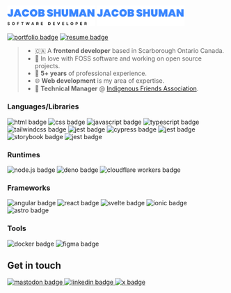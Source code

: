 <p>
  <img src="./light-header.svg#gh-light-mode-only" width="40%" >
  <img src="./dark-header.svg#gh-dark-mode-only" width="40%" >
</p>

[![portfolio badge](https://img.shields.io/badge/portfolio-3B87FF?style=for-the-badge&logo=amp&logoColor=white)](https://jacobshuman.ca)
[![resume badge](https://img.shields.io/badge/resume-FC4C02?style=for-the-badge&logo=googledocs&logoColor=white)](https://jacobshuman.ca/resume.pdf)

> - :canada: A **frontend developer** based in Scarborough Ontario Canada.
> - :open_book: In love with FOSS software and working on open source projects.
> - :calendar: **5+ years** of professional experience.
> - :globe_with_meridians: **Web development** is my area of expertise.
> - :briefcase: **Technical Manager** @ [Indigenous Friends Association](https://indigenousfriends.org).

### Languages/Libraries

<picture>
  <source media="(prefers-color-scheme: dark)" srcset="https://img.shields.io/badge/html-202020?style=for-the-badge&logo=html5" />
  <img alt="html badge" src="https://img.shields.io/badge/html-f0f0f0?style=for-the-badge&logo=html5" />
</picture>
<picture>
  <source media="(prefers-color-scheme: dark)" srcset="https://img.shields.io/badge/css-202020?style=for-the-badge&logo=css3&logoColor=489AE0" />
  <img alt="css badge" src="https://img.shields.io/badge/css-f0f0f0?style=for-the-badge&logo=css3&logoColor=489AE0" />
</picture>
<picture>
  <source media="(prefers-color-scheme: dark)" srcset="https://img.shields.io/badge/javascript-202020?style=for-the-badge&logo=javascript" />
  <img alt="javascript badge" src="https://img.shields.io/badge/javascript-f0f0f0?style=for-the-badge&logo=javascript" />
</picture>
<picture>
  <source media="(prefers-color-scheme: dark)" srcset="https://img.shields.io/badge/typescript-202020?style=for-the-badge&logo=typescript" />
  <img alt="typescript badge" src="https://img.shields.io/badge/typescript-f0f0f0?style=for-the-badge&logo=typescript" />
</picture>
<picture>
  <source media="(prefers-color-scheme: dark)" srcset="https://img.shields.io/badge/tailwind_css-202020?style=for-the-badge&logo=tailwindcss" />
  <img alt="tailwindcss badge" src="https://img.shields.io/badge/tailwind_css-f0f0f0?style=for-the-badge&logo=tailwindcss" />
</picture>
<picture>
  <source media="(prefers-color-scheme: dark)" srcset="https://img.shields.io/badge/jest-202020?style=for-the-badge&logo=jest&logoColor=C21325" />
  <img alt="jest badge" src="https://img.shields.io/badge/jest-f0f0f0?style=for-the-badge&logo=jest&logoColor=C21325" />
</picture>
<picture>
  <source media="(prefers-color-scheme: dark)" srcset="https://img.shields.io/badge/cypress-202020?style=for-the-badge&logo=cypress" />
  <img alt="cypress badge" src="https://img.shields.io/badge/cypress-f0f0f0?style=for-the-badge&logo=cypress" />
</picture>
<picture>
  <source media="(prefers-color-scheme: dark)" srcset="https://img.shields.io/badge/playwright-202020?style=for-the-badge&logo=jest&logoColor=67B859" />
  <img alt="jest badge" src="https://img.shields.io/badge/playwright-f0f0f0?style=for-the-badge&logo=jest&logoColor=67B859" />
</picture>
<picture>
  <source media="(prefers-color-scheme: dark)" srcset="https://img.shields.io/badge/storybook-202020?style=for-the-badge&logo=storybook" />
  <img alt="storybook badge" src="https://img.shields.io/badge/storybook-f0f0f0?style=for-the-badge&logo=storybook" />
</picture>
<picture>
  <source media="(prefers-color-scheme: dark)" srcset="https://img.shields.io/badge/flutter-202020?style=for-the-badge&logo=flutter&logoColor=02569B" />
  <img alt="jest badge" src="https://img.shields.io/badge/flutter-f0f0f0?style=for-the-badge&logo=flutter&logoColor=02569B" />
</picture>

### Runtimes

<picture>
  <source media="(prefers-color-scheme: dark)" srcset="https://img.shields.io/badge/node.js-202020?style=for-the-badge&logo=node.js" />
  <img alt="node.js badge" src="https://img.shields.io/badge/node.js-f0f0f0?style=for-the-badge&logo=node.js" />
</picture>
<picture>
  <source media="(prefers-color-scheme: dark)" srcset="https://img.shields.io/badge/deno-202020?style=for-the-badge&logo=deno" />
  <img alt="deno badge" src="https://img.shields.io/badge/deno-f0f0f0?style=for-the-badge&logo=deno&logoColor=black" />
</picture>
<picture>
  <source media="(prefers-color-scheme: dark)" srcset="https://img.shields.io/badge/cloudflare_workers-202020?style=for-the-badge&logo=cloudflareworkers" />
  <img alt="cloudflare workers badge" src="https://img.shields.io/badge/cloudflare_workers-f0f0f0?style=for-the-badge&logo=cloudflareworkers" />
</picture>

### Frameworks

<picture>
  <source media="(prefers-color-scheme: dark)" srcset="https://img.shields.io/badge/angular-202020?style=for-the-badge&logo=angular&logoColor=d63b9e" />
  <img alt="angular badge" src="https://img.shields.io/badge/angular-f0f0f0?style=for-the-badge&logo=angular&logoColor=d63b9e" />
</picture>
<picture>
  <source media="(prefers-color-scheme: dark)" srcset="https://img.shields.io/badge/react-202020?style=for-the-badge&logo=react" />
  <img alt="react badge" src="https://img.shields.io/badge/react-f0f0f0?style=for-the-badge&logo=react" />
</picture>
<picture>
  <source media="(prefers-color-scheme: dark)" srcset="https://img.shields.io/badge/svelte-202020?style=for-the-badge&logo=svelte" />
  <img alt="svelte badge" src="https://img.shields.io/badge/svelte-f0f0f0?style=for-the-badge&logo=svelte" />
</picture>
<picture>
  <source media="(prefers-color-scheme: dark)" srcset="https://img.shields.io/badge/ionic-202020?style=for-the-badge&logo=ionic" />
  <img alt="ionic badge" src="https://img.shields.io/badge/ionic-f0f0f0?style=for-the-badge&logo=ionic" />
</picture>
<picture>
  <source media="(prefers-color-scheme: dark)" srcset="https://img.shields.io/badge/astro-202020?style=for-the-badge&logo=astro" />
  <img alt="astro badge" src="https://img.shields.io/badge/astro-f0f0f0?style=for-the-badge&logo=astro" />
</picture>

### Tools

<picture>
  <source media="(prefers-color-scheme: dark)" srcset="https://img.shields.io/badge/docker-202020?style=for-the-badge&logo=docker" />
  <img alt="docker badge" src="https://img.shields.io/badge/docker-f0f0f0?style=for-the-badge&logo=docker" />
</picture>
<picture>
  <source media="(prefers-color-scheme: dark)" srcset="https://img.shields.io/badge/figma-202020?style=for-the-badge&logo=figma" />
  <img alt="figma badge" src="https://img.shields.io/badge/figma-f0f0f0?style=for-the-badge&logo=figma" />
</picture>

## Get in touch

<a href="https://mastodon.social/@jacobshuman">
  <picture>
    <source media="(prefers-color-scheme: dark)" srcset="https://img.shields.io/badge/mastodon-202020?style=for-the-badge&logo=mastodon" />
    <img alt="mastodon badge" src="https://img.shields.io/badge/mastodon-f0f0f0?style=for-the-badge&logo=mastodon" />
  </picture>
</a>
<a href="https://www.linkedin.com/in/jacob-shuman-186993172/">
  <picture>
    <source media="(prefers-color-scheme: dark)" srcset="https://img.shields.io/badge/linkedin-202020?style=for-the-badge&logo=linkedin&logoColor=0a66c2" />
    <img alt="linkedin badge" src="https://img.shields.io/badge/linkedin-f0f0f0?style=for-the-badge&logo=linkedin&logoColor=0a66c2" />
  </picture>
</a>
<a href="https://twitter.com/jacob_shuman7">
  <picture>
    <source media="(prefers-color-scheme: dark)" srcset="https://img.shields.io/badge/twitter-202020?style=for-the-badge&logo=x" />
    <img alt="x badge" src="https://img.shields.io/badge/twitter-f0f0f0?style=for-the-badge&logo=x&logoColor=black" />
  </picture>
</a>
